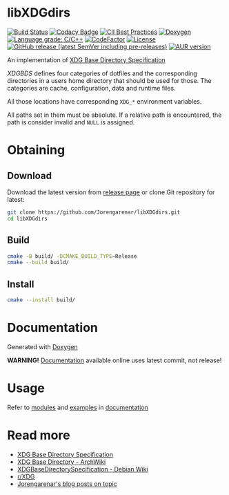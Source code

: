 libXDGdirs
==========

[![Build Status](https://travis-ci.com/Jorengarenar/libXDGdirs.svg?branch=master)](https://travis-ci.com/Jorengarenar/libXDGdirs)
[![Codacy Badge](https://app.codacy.com/project/badge/Grade/547fc2ec9e314ad593c14d84a7d4fab5)](https://www.codacy.com/gh/Jorengarenar/libXDGdirs/dashboard?utm_source=github.com&amp;utm_medium=referral&amp;utm_content=Jorengarenar/libXDGdirs&amp;utm_campaign=Badge_Grade)
[![CII Best Practices](https://bestpractices.coreinfrastructure.org/projects/4532/badge)](https://bestpractices.coreinfrastructure.org/projects/4532)
[![Doxygen](https://github.com/Jorengarenar/libXDGdirs/workflows/Doxygen/badge.svg)](https://github.com/Jorengarenar/libXDGdirs/actions?query=workflow%3ADoxygen)
[![Language grade: C/C++](https://img.shields.io/lgtm/grade/cpp/g/Jorengarenar/libXDGdirs.svg?logo=lgtm&logoWidth=18)](https://lgtm.com/projects/g/Jorengarenar/libXDGdirs/context:cpp)
[![CodeFactor](https://www.codefactor.io/repository/github/jorengarenar/libxdgdirs/badge)](https://www.codefactor.io/repository/github/jorengarenar/libxdgdirs)
[![License](https://img.shields.io/github/license/Jorengarenar/libXDGdirs)](https://github.com/Jorengarenar/libXDGdirs/blob/master/LICENSE)
[![GitHub release (latest SemVer including pre-releases)](https://img.shields.io/github/v/release/Jorengarenar/libXDGdirs?include_prereleases&sort=semver)](https://github.com/Jorengarenar/libXDGdirs/releases)
[![AUR version](https://img.shields.io/aur/version/libxdgdirs)](https://aur.archlinux.org/packages/libxdgdirs)

An implementation of [XDG Base Directory Specification](https://specifications.freedesktop.org/basedir-spec/basedir-spec-latest.html)

_XDGBDS_ defines four categories of dotfiles and the corresponding directories in a users
home directory that should be used for those. The categories are cache,
configuration, data and runtime files.

All those locations have corresponding `XDG_*` environment variables.

All paths set in them must be absolute. If a relative path is encountered,
the path is consider invalid and `NULL` is assigned.

# Obtaining

## Download

Download the latest version from [release page](https://github.com/Jorengarenar/libXDGdirs/releases)
or clone Git repository for latest:
```sh
git clone https://github.com/Jorengarenar/libXDGdirs.git
cd libXDGdirs
```

## Build
```sh
cmake -B build/ -DCMAKE_BUILD_TYPE=Release
cmake --build build/
```

## Install
```sh
cmake --install build/
```

# Documentation

Generated with [Doxygen](https://www.doxygen.nl)

**WARNING!** [Documentation](https://joren.ga/libXDGdirs) available
online uses latest commit, not release!

# Usage

Refer to [modules](https://joren.ga/libXDGdirs/modules.html) and
[examples](https://joren.ga/libXDGdirs/examples.html) in [documentation](https://joren.ga/libXDGdirs)
# Read more

* [XDG Base Directory Specification](https://specifications.freedesktop.org/basedir-spec/basedir-spec-latest.html)
* [XDG Base Directory - ArchWiki](https://wiki.archlinux.org/index.php/XDG_Base_Directory)
* [XDGBaseDirectorySpecification - Debian Wiki](https://wiki.debian.org/XDGBaseDirectorySpecification)
* [r/XDG](https://www.reddit.com/r/XDG)
* [Jorengarenar's blog posts on topic](https://blog.joren.ga/tags/#xdg)
